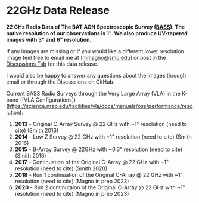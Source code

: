 # 22GHz Data Release 
**22 GHz Radio Data of The BAT AGN Spectroscopic Survey ([BASS](https://www.bass-survey.com/)). The native resolution of our observations is 1". We also produce UV-tapered images with 3" and 6" resolution.**

If any images are missing or if you would like a different lower resolution image feel free to email me at [mmagno@smu.edu] or post in the [Discussions Tab](https://github.com/maconmagno/22GHz/discussions) for this data release. 

I would also be happy to answer any questions about the images through email or through the Discussions on GitHub. 

Current BASS Radio Surveys through the Very Large Array (VLA) in the K-band ([VLA Configurations])(https://science.nrao.edu/facilities/vla/docs/manuals/oss/performance/resolution): 
  1. **2013** - Original C-Array Survey @ 22 GHz with ~1" resolution                    (need to cite) (Smith 2016)
  2. **2014** - Low Z Survey @ 22 GHz with ~1" resolution                               (need to cite) (Smith 2016)
  3. **2015** - B-Array Survey @ 22GHz with ~0.3" resolution                           (need to cite) (Smith 2016)
  4. **2017** - Continuation of the Original C-Array @ 22 GHz with ~1" resolution       (need to cite) (Smith 2020)
  5. **2018** - Run 1 continuation of the Original C-Array @ 22 GHz with ~1" resolution (need to cite) (Magno in prep 2023)
  6. **2020** - Run 2 continutaion of the Original C-Array @ 22 GHz with ~1" resolution (need to cite) (Magno in prep 2023)
